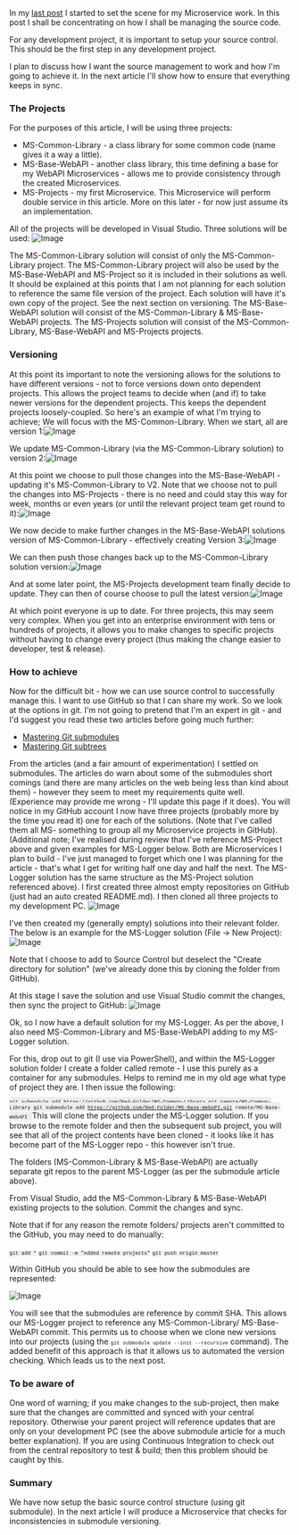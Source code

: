 In my [last post](http://red-folder.blogspot.co.uk/2015/06/microservices-practical-use.html) I started to set the scene for my Microservice work.  In this post I shall be concentrating on how I shall be managing the source code.

For any development project, it is important to setup your source control.  This should be the first step in any development project.

I plan to discuss how I want the source management to work and how I'm going to achieve it.  In the next article I'll show how to ensure that everything keeps in sync.

### The Projects
For the purposes of this article, I will be using three projects:

* MS-Common-Library - a class library for some common code (name gives it a way a little).
* MS-Base-WebAPI - another class library, this time defining a base for my WebAPI Microservices - allows me to provide consistency through the created Microservices.
* MS-Projects - my first Microservice.  This Microservice will perform double service in this article.  More on this later - for now just assume its an implementation.

All of the projects will be developed in Visual Studio.  Three solutions will be used:
![Image](/media/blog/microservices-source-code-management/ProjectSummary.png)

The MS-Common-Library solution will consist of only the MS-Common-Library project.  The MS-Common-Library project will also be used by the MS-Base-WebAPI and MS-Project so it is included in their solutions as well.
It should be explained at this points that I am not planning for each solution to reference the same file version of the project.  Each solution will have it's own copy of the project.  See the next section on versioning.
The MS-Base-WebAPI solution will consist of the MS-Common-Library &amp; MS-Base-WebAPI projects.
The MS-Projects solution will consist of the MS-Common-Library, MS-Base-WebAPI and MS-Projects projects.
### Versioning
At this point its important to note the versioning allows for the solutions to have different versions - not to force versions down onto dependent projects.  This allows the project teams to decide when (and if) to take newer versions for the dependent projects.  This keeps the dependent projects loosely-coupled.
So here's an example of what I'm trying to achieve;
We will focus with the MS-Common-Library.  When we start, all are version 1:![Image](/media/blog/microservices-source-code-management/ProjectVersioning01.png)

We update MS-Common-Library (via the MS-Common-Library solution) to version 2:![Image](/media/blog/microservices-source-code-management/ProjectVersioning02.png)

At this point we choose to pull those changes into the MS-Base-WebAPI - updating it's MS-Common-Library to V2.  Note that we choose not to pull the changes into MS-Projects - there is no need and could stay this way for week, months or even years (or until the relevant project team get round to it):![Image](/media/blog/microservices-source-code-management/ProjectVersioning03.png)

We now decide to make further changes in the MS-Base-WebAPI solutions version of MS-Common-Library - effectively creating Version 3:![Image](/media/blog/microservices-source-code-management/ProjectVersioning04.png)

We can then push those changes back up to the MS-Common-Library solution version:![Image](/media/blog/microservices-source-code-management/ProjectVersioning05.png)

And at some later point, the MS-Projects development team finally decide to update.  They can then of course choose to pull the latest version:![Image](/media/blog/microservices-source-code-management/ProjectVersioning06.png)

At which point everyone is up to date.
For three projects, this may seem very complex.  When you get into an enterprise environment with tens or hundreds of projects, it allows you to make changes to specific projects without having to change every project (thus making the change easier to developer, test &amp; release).
### How to achieve
Now for the difficult bit - how we can use source control to successfully manage this.
I want to use GitHub so that I can share my work.  So we look at the options in git.  I'm not going to pretend that I'm an expert in git - and I'd suggest you read these two articles before going much further:
* [Mastering Git submodules](https://medium.com/@porteneuve/mastering-git-submodules-34c65e940407)
* [Mastering Git subtrees](https://medium.com/@porteneuve/mastering-git-subtrees-943d29a798ec)

From the articles (and a fair amount of experimentation) I settled on submodules.  The articles do warn about some of the submodules short comings (and there are many articles on the web being less than kind about them) - however they seem to meet my requirements quite well.
(Experience may provide me wrong - I'll update this page if it does).
You will notice in my GitHub account I now have three projects (probably more by the time you read it) one for each of the solutions.  (Note that I've called them all MS- something to group all my Microservice projects in GitHub).
(Additional note; I've realised during review that I've reference MS-Project above and given examples for MS-Logger below.  Both are Microservices I plan to build - I've just managed to forget which one I was planning for the article - that's what I get for writing half one day and half the next.  The MS-Logger solution has the same structure as the MS-Project solution referenced above).
I first created three almost empty repositories on GitHub (just had an auto created README.md).  I then cloned all three projects to my development PC.
![Image](/media/blog/microservices-source-code-management/TopLevelFolderStructure.png)

I've then created my (generally empty) solutions into their relevant folder.  The below is an example for the MS-Logger solution (File -> New Project):
![Image](/media/blog/microservices-source-code-management/NewProjectMS-Logger.png)

Note that I choose to add to Source Control but deselect the "Create directory for solution" (we've already done this by cloning the folder from GitHub).

At this stage I save the solution and use Visual Studio commit the changes, then sync the project to GitHub:
![Image](/media/blog/microservices-source-code-management/MSLoggerGitHubInitial.png)

Ok, so I now have a default solution for my MS-Logger.  As per the above, I also need MS-Common-Library and MS-Base-WebAPI adding to my MS-Logger solution.

For this, drop out to git (I use via PowerShell), and within the MS-Logger solution folder I create a folder called remote - I use this purely as a container for any submodules.  Helps to remind me in my old age what type of project they are.  I then issue the following:

<span style="background-color: #eeeeee; font-family: Courier New, Courier, monospace;"><span style="font-size: xx-small;">git submodule add https://github.com/Red-Folder/MS-Common-Library.git remote/MS-Common-Library
git submodule add https://github.com/Red-Folder/MS-Base-WebAPI.git remote/MS-Base-WebAPI</span>
</span>This will clone the projects under the MS-Logger solution.  If you browse to the remote folder and then the subsequent sub project, you will see that all of the project contents have been cloned - it looks like it has become part of the MS-Logger repo - this however isn't true.

The folders (MS-Common-Library &amp; MS-Base-WebAPI) are actually separate git repos to the parent MS-Logger (as per the submodule article above).

From Visual Studio, add the MS-Common-Library &amp; MS-Base-WebAPI existing projects to the solution.  Commit the changes and sync.

Note that if for any reason the remote folders/ projects aren't committed to the GitHub, you may need to do manually:

<span style="background-color: #eeeeee; font-family: Courier New, Courier, monospace; font-size: xx-small;">git add *</span>
<span style="background-color: #eeeeee; font-family: Courier New, Courier, monospace; font-size: xx-small;">git commit -m "Added remote projects"</span>
<span style="background-color: #eeeeee; font-family: Courier New, Courier, monospace; font-size: xx-small;">git push origin master</span>

Within GitHub you should be able to see how the submodules are represented:

![Image](/media/blog/microservices-source-code-management/GitHubRemotes.png)

You will see that the submodules are reference by commit SHA.  This allows our MS-Logger project to reference any MS-Common-Library/ MS-Base-WebAPI commit.  This permits us to choose when we clone new versions into our projects (using the <span style="font-family: Courier New, Courier, monospace; font-size: xx-small;">git submodule update --init --recursive</span> command).
The added benefit of this approach is that it allows us to automated the version checking.  Which leads us to the next post.
### To be aware of
One word of warning; if you make changes to the sub-project, then make sure that the changes are committed and synced with your central repository.  Otherwise your parent project will reference updates that are only on your development PC (see the above submodule article for a much better explanation).
If you are using Continuous Integration to check out from the central repository to test &amp; build; then this problem should be caught by this.
### Summary
We have now setup the basic source control structure (using git submodule).
In the next article I will produce a Microservice that checks for inconsistencies in submodule versioning.
